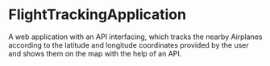 # FlightTrackingApplication
A web application with an API interfacing, which tracks the nearby Airplanes according to the latitude and longitude coordinates provided by the user and shows them on the map with the help of an API.
